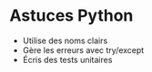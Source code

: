 # Astuces Python

- Utilise des noms clairs
- Gère les erreurs avec try/except
- Écris des tests unitaires
